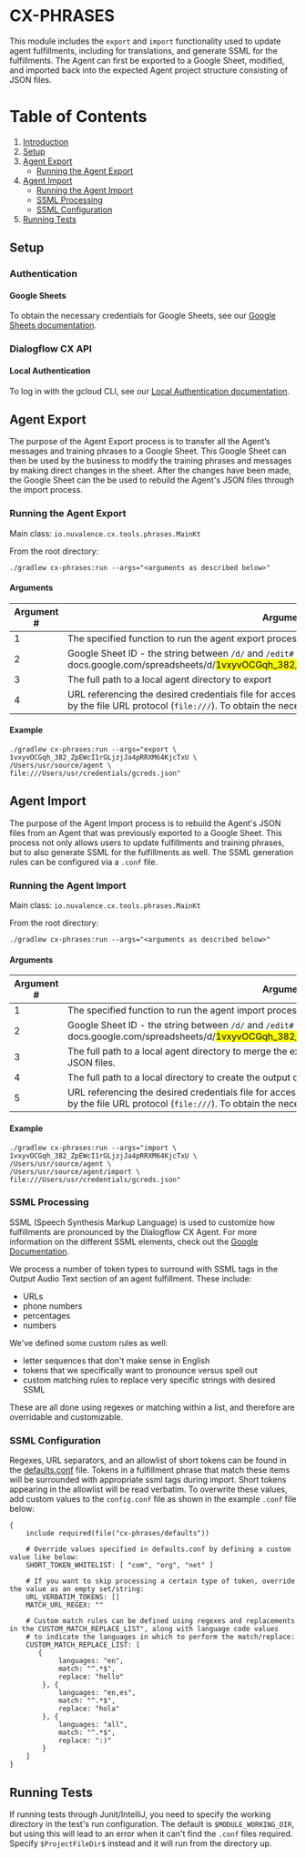 # CX-PHRASES
This module includes the `export` and `import` functionality used to update agent fulfillments, including for translations, and generate
SSML for the fulfillments. The Agent can first be exported to a Google Sheet, modified, and imported back into the 
expected Agent project structure consisting of JSON files.

# Table of Contents
1. [Introduction](#cx-phrases)
2. [Setup](#setup)
3. [Agent Export](#agent-export)
    - [Running the Agent Export](#running-the-agent-export)
4. [Agent Import](#agent-import)
    - [Running the Agent Import](#running-the-agent-import)
    - [SSML Processing](#ssml-processing)
    - [SSML Configuration](#ssml-configuration)
5. [Running Tests](#running-tests)

## Setup
### Authentication
#### Google Sheets
To obtain the necessary credentials for Google Sheets, see our 
[Google Sheets documentation](../documentation/google-sheets.md).

### Dialogflow CX API
#### Local Authentication
To log in with the gcloud CLI, see our
[Local Authentication documentation](../documentation/local-authentication.md).

## Agent Export
The purpose of the Agent Export process is to transfer all the Agent’s messages and training phrases to a Google Sheet.
This Google Sheet can then be used by the business to modify the training phrases and messages by making direct changes
in the sheet. After the changes have been made, the Google Sheet can the be used to rebuild the Agent's JSON files
through the import process.

### Running the Agent Export
Main class: `io.nuvalence.cx.tools.phrases.MainKt`

From the root directory:
```
./gradlew cx-phrases:run --args="<arguments as described below>"
```

#### Arguments
| Argument # | Argument Description                                                                                                                                                                                                          | Argument Required | Argument Example                              |
|-----------|-------------------------------------------------------------------------------------------------------------------------------------------------------------------------------------------------------------------------------|-------------------|-----------------------------------------------|
| 1         | The specified function to run the agent export process. This should be `export`.                                                                                                                                              | true              | `export`                                      |
| 2         | Google Sheet ID - the string between `/d/` and `/edit#` from your Sheet URL: <br> docs.google.com/spreadsheets/d/<mark>1vxyvOCGqh_382_ZpEWcI1rGLjzjJa4pRRXM64KjcTxU</mark>/edit#gid=1799424559                                | true              | `1vxyvOCGqh_382_ZpEWcI1rGLjzjJa4pRRXM64KjcTxU` |
| 3         | The full path to a local agent directory to export                                                                                                                                                                            | true              | `/Users/usr/source/agent`                     |
| 4         | URL referencing the desired credentials file for access to the Google Sheets API. This can be a local file, indicated by the file URL protocol (`file:///`). To obtain the necessary credentials, see [here](#google-sheets). | true              | `file:///Users/usr/credentials/gcreds.json`   |
      
#### Example
```
./gradlew cx-phrases:run --args="export \
1vxyvOCGqh_382_ZpEWcI1rGLjzjJa4pRRXM64KjcTxU \
/Users/usr/source/agent \
file:///Users/usr/credentials/gcreds.json"
```

## Agent Import
The purpose of the Agent Import process is to rebuild the Agent's JSON files from an Agent that was previously exported
to a Google Sheet. This process not only allows users to update fulfillments and training phrases, but to also generate
SSML for the fulfillments as well. The SSML generation rules can be configured via a `.conf` file.

### Running the Agent Import
Main class: `io.nuvalence.cx.tools.phrases.MainKt`

From the root directory:
```
./gradlew cx-phrases:run --args="<arguments as described below>"
```

#### Arguments
| Argument # | Argument Description                                                                                                                                                                                                          | Argument Required | Argument Example                               |
|------------|-------------------------------------------------------------------------------------------------------------------------------------------------------------------------------------------------------------------------------|-------------------|------------------------------------------------|
| 1          | The specified function to run the agent import process. This should be `import`.                                                                                                                                              | true              | `import`                                       |
| 2          | Google Sheet ID - the string between `/d/` and `/edit#` from your Sheet URL: <br> docs.google.com/spreadsheets/d/<mark>1vxyvOCGqh_382_ZpEWcI1rGLjzjJa4pRRXM64KjcTxU</mark>/edit#gid=1799424559                                | true              | `1vxyvOCGqh_382_ZpEWcI1rGLjzjJa4pRRXM64KjcTxU` |
| 3          | The full path to a local agent directory to merge the exported agent Google Sheet to the existing agent source JSON files.                                                                                                    | true              | `/Users/usr/source/agent`                      |
| 4          | The full path to a local directory to create the output of the JSON agent files as well as a zipped version.                                                                                                                  | true              | `/Users/usr/source/agent/import`               |
| 5          | URL referencing the desired credentials file for access to the Google Sheets API. This can be a local file, indicated by the file URL protocol (`file:///`). To obtain the necessary credentials, see [here](#google-sheets). | true              | `file:///Users/usr/credentials/gcreds.json`    |

#### Example
```
./gradlew cx-phrases:run --args="import \
1vxyvOCGqh_382_ZpEWcI1rGLjzjJa4pRRXM64KjcTxU \
/Users/usr/source/agent \
/Users/usr/source/agent/import \
file:///Users/usr/credentials/gcreds.json"
```

### SSML Processing
SSML (Speech Synthesis Markup Language) is used to customize how fulfillments are pronounced by the Dialogflow CX Agent.
For more information on the different SSML elements, check out the 
[Google Documentation](https://cloud.google.com/text-to-speech/docs/ssml).

We process a number of token types to surround with SSML tags in the Output Audio Text section of an agent fulfillment. 
These include:
- URLs
- phone numbers
- percentages
- numbers

We've defined some custom rules as well:
- letter sequences that don't make sense in English
- tokens that we specifically want to pronounce versus spell out
- custom matching rules to replace very specific strings with desired SSML 

These are all done using regexes or matching within a list, and therefore are overridable and customizable.

### SSML Configuration
Regexes, URL separators, and an allowlist of short tokens can be found in the [defaults.conf](./defaults.conf) file. Tokens in a fulfillment phrase
that match these items will be surrounded with appropriate ssml tags during import. Short tokens appearing in the allowlist will be read
verbatim. To overwrite these values, add custom values to the `config.conf` file as shown in the example `.conf` file below:

```
{
    include required(file("cx-phrases/defaults"))
    
    # Override values specified in defaults.conf by defining a custom value like below:
    SHORT_TOKEN_WHITELIST: [ "com", "org", "net" ]

    # If you want to skip processing a certain type of token, override the value as an empty set/string:
    URL_VERBATIM_TOKENS: []
    MATCH_URL_REGEX: ""

    # Custom match rules can be defined using regexes and replacements in the CUSTOM_MATCH_REPLACE_LIST", along with language code values
    # to indicate the languages in which to perform the match/replace:
    CUSTOM_MATCH_REPLACE_LIST: [ 
       {
            languages: "en",
            match: "^.*$",
            replace: "hello"
        }, {
            languages: "en,es",
            match: "^.*$",
            replace: "hola"
        }, {
            languages: "all",
            match: "^.*$",
            replace: ":)"
        } 
    ]
}
```

## Running Tests
If running tests through Junit/IntelliJ, you need to specify the working directory in the test's run configuration. The default is `$MODULE_WORKING_DIR`,
but using this will lead to an error when it can't find the `.conf` files required. Specify `$ProjectFileDir$` instead and it will run from the directory
up. 